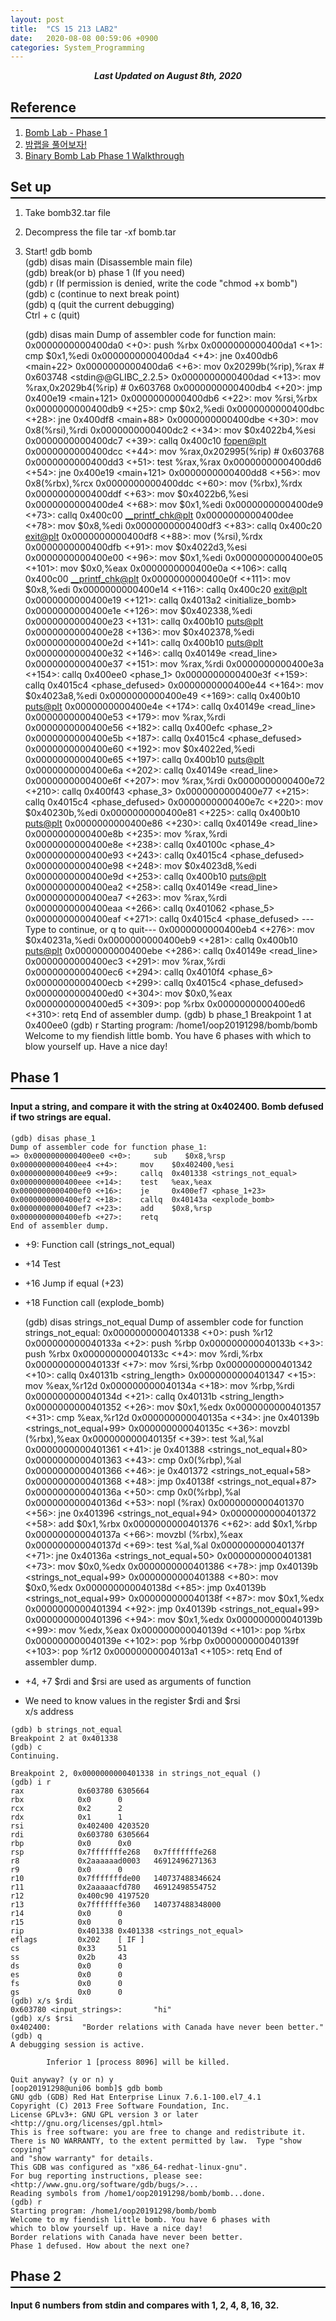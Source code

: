 ```yaml
---
layout: post
title:  "CS 15 213 LAB2"
date:   2020-08-08 00:59:06 +0900
categories: System_Programming
---
```

<div style="text-align: center"><i><b>Last Updated on August 8th, 2020</b></i></div>

## Reference
<hr style="height: 2px; border:none; margin-top: -1em; margin-bottom:0.5em; padding: 0; background:black">

1. [Bomb Lab - Phase 1](https://if100.tistory.com/2?category=762111)
2. [밤랩을 풀어보자!](https://medium.com/@hyungsukkang/%EB%B0%A4%EB%9E%A9%EC%9D%84-%ED%92%80%EC%96%B4%EB%B3%B4%EC%9E%90-%ED%95%B4%EC%B2%B4-%ED%99%98%EA%B2%BD-%EC%84%B8%ED%8C%85-b8d323ff4730)
3. [Binary Bomb Lab Phase 1 Walkthrough](https://woonohyo.tistory.com/11)

## Set up
<hr style="height: 2px; border:none; margin-top: -1em; margin-bottom:0.5em; padding: 0; background:black">

1. Take bomb32.tar file
2. Decompress the file
    tar -xf bomb.tar
3. Start!
    gdb bomb   
    (gdb) disas main (Disassemble main file)   
    (gdb) break(or b) phase 1 (If you need)   
    (gdb) r (If permission is denied, write the code "chmod +x bomb")   
    (gdb) c (continue to next break point)   
    (gdb) q (quit the current debugging)   
    Ctrl + c (quit)     

    <!-- -->
    (gdb) disas main
    Dump of assembler code for function main:
    0x0000000000400da0 <+0>:     push   %rbx
    0x0000000000400da1 <+1>:     cmp    $0x1,%edi
    0x0000000000400da4 <+4>:     jne    0x400db6 <main+22>
    0x0000000000400da6 <+6>:     mov    0x20299b(%rip),%rax        # 0x603748 <stdin@@GLIBC_2.2.5>
    0x0000000000400dad <+13>:    mov    %rax,0x2029b4(%rip)        # 0x603768 <infile>
    0x0000000000400db4 <+20>:    jmp    0x400e19 <main+121>
    0x0000000000400db6 <+22>:    mov    %rsi,%rbx
    0x0000000000400db9 <+25>:    cmp    $0x2,%edi
    0x0000000000400dbc <+28>:    jne    0x400df8 <main+88>
    0x0000000000400dbe <+30>:    mov    0x8(%rsi),%rdi
    0x0000000000400dc2 <+34>:    mov    $0x4022b4,%esi
    0x0000000000400dc7 <+39>:    callq  0x400c10 <fopen@plt>
    0x0000000000400dcc <+44>:    mov    %rax,0x202995(%rip)        # 0x603768 <infile>
    0x0000000000400dd3 <+51>:    test   %rax,%rax
    0x0000000000400dd6 <+54>:    jne    0x400e19 <main+121>
    0x0000000000400dd8 <+56>:    mov    0x8(%rbx),%rcx
    0x0000000000400ddc <+60>:    mov    (%rbx),%rdx
    0x0000000000400ddf <+63>:    mov    $0x4022b6,%esi
    0x0000000000400de4 <+68>:    mov    $0x1,%edi
    0x0000000000400de9 <+73>:    callq  0x400c00 <__printf_chk@plt>
    0x0000000000400dee <+78>:    mov    $0x8,%edi
    0x0000000000400df3 <+83>:    callq  0x400c20 <exit@plt>
    0x0000000000400df8 <+88>:    mov    (%rsi),%rdx
    0x0000000000400dfb <+91>:    mov    $0x4022d3,%esi
    0x0000000000400e00 <+96>:    mov    $0x1,%edi
    0x0000000000400e05 <+101>:   mov    $0x0,%eax
    0x0000000000400e0a <+106>:   callq  0x400c00 <__printf_chk@plt>
    0x0000000000400e0f <+111>:   mov    $0x8,%edi
    0x0000000000400e14 <+116>:   callq  0x400c20 <exit@plt>
    0x0000000000400e19 <+121>:   callq  0x4013a2 <initialize_bomb>
    0x0000000000400e1e <+126>:   mov    $0x402338,%edi
    0x0000000000400e23 <+131>:   callq  0x400b10 <puts@plt>
    0x0000000000400e28 <+136>:   mov    $0x402378,%edi
    0x0000000000400e2d <+141>:   callq  0x400b10 <puts@plt>
    0x0000000000400e32 <+146>:   callq  0x40149e <read_line>
    0x0000000000400e37 <+151>:   mov    %rax,%rdi
    0x0000000000400e3a <+154>:   callq  0x400ee0 <phase_1>
    0x0000000000400e3f <+159>:   callq  0x4015c4 <phase_defused>
    0x0000000000400e44 <+164>:   mov    $0x4023a8,%edi
    0x0000000000400e49 <+169>:   callq  0x400b10 <puts@plt>
    0x0000000000400e4e <+174>:   callq  0x40149e <read_line>
    0x0000000000400e53 <+179>:   mov    %rax,%rdi
    0x0000000000400e56 <+182>:   callq  0x400efc <phase_2>
    0x0000000000400e5b <+187>:   callq  0x4015c4 <phase_defused>
    0x0000000000400e60 <+192>:   mov    $0x4022ed,%edi
    0x0000000000400e65 <+197>:   callq  0x400b10 <puts@plt>
    0x0000000000400e6a <+202>:   callq  0x40149e <read_line>
    0x0000000000400e6f <+207>:   mov    %rax,%rdi
    0x0000000000400e72 <+210>:   callq  0x400f43 <phase_3>
    0x0000000000400e77 <+215>:   callq  0x4015c4 <phase_defused>
    0x0000000000400e7c <+220>:   mov    $0x40230b,%edi
    0x0000000000400e81 <+225>:   callq  0x400b10 <puts@plt>
    0x0000000000400e86 <+230>:   callq  0x40149e <read_line>
    0x0000000000400e8b <+235>:   mov    %rax,%rdi
    0x0000000000400e8e <+238>:   callq  0x40100c <phase_4>
    0x0000000000400e93 <+243>:   callq  0x4015c4 <phase_defused>
    0x0000000000400e98 <+248>:   mov    $0x4023d8,%edi
    0x0000000000400e9d <+253>:   callq  0x400b10 <puts@plt>
    0x0000000000400ea2 <+258>:   callq  0x40149e <read_line>
    0x0000000000400ea7 <+263>:   mov    %rax,%rdi
    0x0000000000400eaa <+266>:   callq  0x401062 <phase_5>
    0x0000000000400eaf <+271>:   callq  0x4015c4 <phase_defused>
    ---Type <return> to continue, or q <return> to quit---
    0x0000000000400eb4 <+276>:   mov    $0x40231a,%edi
    0x0000000000400eb9 <+281>:   callq  0x400b10 <puts@plt>
    0x0000000000400ebe <+286>:   callq  0x40149e <read_line>
    0x0000000000400ec3 <+291>:   mov    %rax,%rdi
    0x0000000000400ec6 <+294>:   callq  0x4010f4 <phase_6>
    0x0000000000400ecb <+299>:   callq  0x4015c4 <phase_defused>
    0x0000000000400ed0 <+304>:   mov    $0x0,%eax
    0x0000000000400ed5 <+309>:   pop    %rbx
    0x0000000000400ed6 <+310>:   retq
    End of assembler dump.
    (gdb) b phase_1
    Breakpoint 1 at 0x400ee0
    (gdb) r
    Starting program: /home1/oop20191298/bomb/bomb
    Welcome to my fiendish little bomb. You have 6 phases with
    which to blow yourself up. Have a nice day!

## Phase 1
<hr style="height: 2px; border:none; margin-top: -1em; margin-bottom:0.5em; padding: 0; background:black">

#### Input a string, and compare it with the string at 0x402400. Bomb defused if two strings are equal.

    (gdb) disas phase_1
    Dump of assembler code for function phase_1:
    => 0x0000000000400ee0 <+0>:     sub    $0x8,%rsp
    0x0000000000400ee4 <+4>:     mov    $0x402400,%esi
    0x0000000000400ee9 <+9>:     callq  0x401338 <strings_not_equal>
    0x0000000000400eee <+14>:    test   %eax,%eax
    0x0000000000400ef0 <+16>:    je     0x400ef7 <phase_1+23>
    0x0000000000400ef2 <+18>:    callq  0x40143a <explode_bomb>
    0x0000000000400ef7 <+23>:    add    $0x8,%rsp
    0x0000000000400efb <+27>:    retq
    End of assembler dump.

* +9: Function call (strings_not_equal)
* +14 Test
* +16 Jump if equal (+23)
* +18 Function call (explode_bomb)      

    <!-- -->
    (gdb) disas strings_not_equal
    Dump of assembler code for function strings_not_equal:
    0x0000000000401338 <+0>:     push   %r12
    0x000000000040133a <+2>:     push   %rbp
    0x000000000040133b <+3>:     push   %rbx
    0x000000000040133c <+4>:     mov    %rdi,%rbx
    0x000000000040133f <+7>:     mov    %rsi,%rbp
    0x0000000000401342 <+10>:    callq  0x40131b <string_length>
    0x0000000000401347 <+15>:    mov    %eax,%r12d
    0x000000000040134a <+18>:    mov    %rbp,%rdi
    0x000000000040134d <+21>:    callq  0x40131b <string_length>
    0x0000000000401352 <+26>:    mov    $0x1,%edx
    0x0000000000401357 <+31>:    cmp    %eax,%r12d
    0x000000000040135a <+34>:    jne    0x40139b <strings_not_equal+99>
    0x000000000040135c <+36>:    movzbl (%rbx),%eax
    0x000000000040135f <+39>:    test   %al,%al
    0x0000000000401361 <+41>:    je     0x401388 <strings_not_equal+80>
    0x0000000000401363 <+43>:    cmp    0x0(%rbp),%al
    0x0000000000401366 <+46>:    je     0x401372 <strings_not_equal+58>
    0x0000000000401368 <+48>:    jmp    0x40138f <strings_not_equal+87>
    0x000000000040136a <+50>:    cmp    0x0(%rbp),%al
    0x000000000040136d <+53>:    nopl   (%rax)
    0x0000000000401370 <+56>:    jne    0x401396 <strings_not_equal+94>
    0x0000000000401372 <+58>:    add    $0x1,%rbx
    0x0000000000401376 <+62>:    add    $0x1,%rbp
    0x000000000040137a <+66>:    movzbl (%rbx),%eax
    0x000000000040137d <+69>:    test   %al,%al
    0x000000000040137f <+71>:    jne    0x40136a <strings_not_equal+50>
    0x0000000000401381 <+73>:    mov    $0x0,%edx
    0x0000000000401386 <+78>:    jmp    0x40139b <strings_not_equal+99>
    0x0000000000401388 <+80>:    mov    $0x0,%edx
    0x000000000040138d <+85>:    jmp    0x40139b <strings_not_equal+99>
    0x000000000040138f <+87>:    mov    $0x1,%edx
    0x0000000000401394 <+92>:    jmp    0x40139b <strings_not_equal+99>
    0x0000000000401396 <+94>:    mov    $0x1,%edx
    0x000000000040139b <+99>:    mov    %edx,%eax
    0x000000000040139d <+101>:   pop    %rbx
    0x000000000040139e <+102>:   pop    %rbp
    0x000000000040139f <+103>:   pop    %r12
    0x00000000004013a1 <+105>:   retq
    End of assembler dump.

* +4, +7 $rdi and $rsi are used as arguments of function
* We need to know values in the register $rdi and $rsi   
    x/s address      

<!-- -->
    (gdb) b strings_not_equal
    Breakpoint 2 at 0x401338
    (gdb) c
    Continuing.

    Breakpoint 2, 0x0000000000401338 in strings_not_equal ()
    (gdb) i r
    rax            0x603780 6305664
    rbx            0x0      0
    rcx            0x2      2
    rdx            0x1      1
    rsi            0x402400 4203520
    rdi            0x603780 6305664
    rbp            0x0      0x0
    rsp            0x7fffffffe268   0x7fffffffe268
    r8             0x2aaaaaad0003   46912496271363
    r9             0x0      0
    r10            0x7fffffffde00   140737488346624
    r11            0x2aaaaacfd780   46912498554752
    r12            0x400c90 4197520
    r13            0x7fffffffe360   140737488348000
    r14            0x0      0
    r15            0x0      0
    rip            0x401338 0x401338 <strings_not_equal>
    eflags         0x202    [ IF ]
    cs             0x33     51
    ss             0x2b     43
    ds             0x0      0
    es             0x0      0
    fs             0x0      0
    gs             0x0      0
    (gdb) x/s $rdi
    0x603780 <input_strings>:       "hi"
    (gdb) x/s $rsi
    0x402400:       "Border relations with Canada have never been better."
    (gdb) q
    A debugging session is active.

            Inferior 1 [process 8096] will be killed.

    Quit anyway? (y or n) y
    [oop20191298@uni06 bomb]$ gdb bomb
    GNU gdb (GDB) Red Hat Enterprise Linux 7.6.1-100.el7_4.1
    Copyright (C) 2013 Free Software Foundation, Inc.
    License GPLv3+: GNU GPL version 3 or later <http://gnu.org/licenses/gpl.html>
    This is free software: you are free to change and redistribute it.
    There is NO WARRANTY, to the extent permitted by law.  Type "show copying"
    and "show warranty" for details.
    This GDB was configured as "x86_64-redhat-linux-gnu".
    For bug reporting instructions, please see:
    <http://www.gnu.org/software/gdb/bugs/>...
    Reading symbols from /home1/oop20191298/bomb/bomb...done.
    (gdb) r
    Starting program: /home1/oop20191298/bomb/bomb
    Welcome to my fiendish little bomb. You have 6 phases with
    which to blow yourself up. Have a nice day!
    Border relations with Canada have never been better.
    Phase 1 defused. How about the next one?

## Phase 2
<hr style="height: 2px; border:none; margin-top: -1em; margin-bottom:0.5em; padding: 0; background:black">

#### Input 6 numbers from stdin and compares with 1, 2, 4, 8, 16, 32.